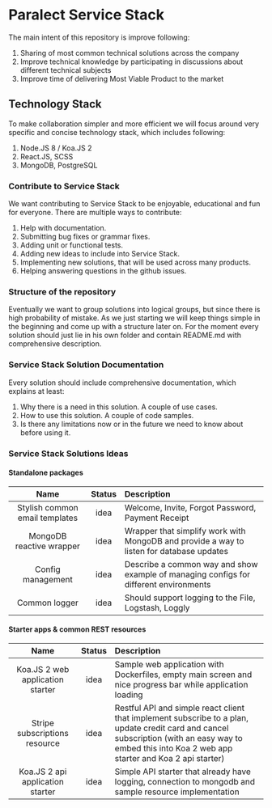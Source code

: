 # Paralect Service Stack

The main intent of this repository is improve following:

1. Sharing of most common technical solutions across the company
2. Improve technical knowledge by participating in discussions about different technical subjects
3. Improve time of delivering Most Viable Product to the market

## Technology Stack

To make collaboration simpler and more efficient we will focus around very specific and concise technology stack, which includes following:

1. Node.JS 8 / Koa.JS 2
2. React.JS, SCSS
3. MongoDB, PostgreSQL

### Contribute to Service Stack

We want contributing to Service Stack to be enjoyable, educational and fun for everyone. There are multiple ways to contribute:

1. Help with documentation.
2. Submitting bug fixes or grammar fixes.
3. Adding unit or functional tests.
4. Adding new ideas to include into Service Stack.  
5. Implementing new solutions, that will be used across many products.
6. Helping answering questions in the github issues.

### Structure of the repository

Eventually we want to group solutions into logical groups, but since there is high probability of mistake. As we just starting we will keep things simple in the beginning and come up with a structure later on. For the moment every solution should just lie in his own folder and contain README.md with comprehensive description.

### Service Stack Solution Documentation

Every solution should include comprehensive documentation, which explains at least:

1. Why there is a need in this solution. A couple of use cases.
2. How to use this solution. A couple of code samples.
3. Is there any limitations now or in the future we need to know about before using it.

### Service Stack Solutions Ideas


#### Standalone packages

|Name|Status|Description|
|:--:|:----:|:----------|
|Stylish common email templates|idea|Welcome, Invite, Forgot Password, Payment Receipt |
|MongoDB reactive wrapper|idea|Wrapper that simplify work with MongoDB and provide a way to listen for database updates|
|Config management|idea|Describe a common way and show example of managing configs for different environments|
|Common logger|idea| Should support logging to the File, Logstash, Loggly|

#### Starter apps & common REST resources

|Name|Status|Description|
|:--:|:----:|:----------|
|Koa.JS 2 web application starter|idea|Sample web application with Dockerfiles, empty main screen and nice progress bar while application loading|
|Stripe subscriptions resource|idea|Restful API and simple react client that implement subscribe to a plan, update credit card and cancel subscription (with an easy way to embed this into Koa 2 web app starter and Koa 2 api starter)|
|Koa.JS 2 api application starter|idea|Simple API starter that already have logging, connection to mongodb and sample resource implementation|
